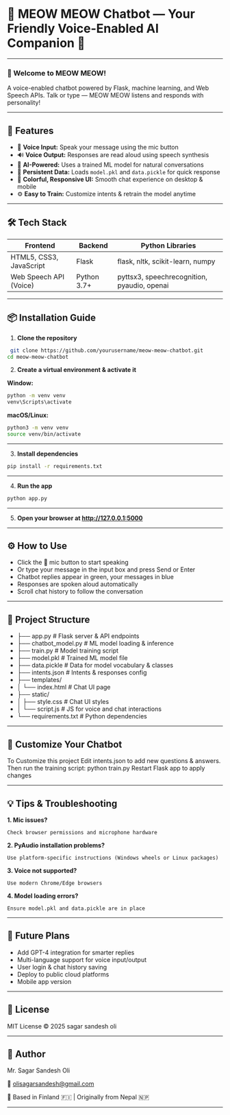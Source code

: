 # 🐾 MEOW MEOW Chatbot — Your Friendly Voice-Enabled AI Companion 🤖

---

### 🎉 Welcome to MEOW MEOW!  
A voice-enabled chatbot powered by Flask, machine learning, and Web Speech APIs. Talk or type — MEOW MEOW listens and responds with personality!

---

## 🚀 Features

- 🎤 **Voice Input:** Speak your message using the mic button  
- 🔊 **Voice Output:** Responses are read aloud using speech synthesis  
- 🤖 **AI-Powered:** Uses a trained ML model for natural conversations  
- 💾 **Persistent Data:** Loads `model.pkl` and `data.pickle` for quick response  
- 🎨 **Colorful, Responsive UI:** Smooth chat experience on desktop & mobile  
- ⚙️ **Easy to Train:** Customize intents & retrain the model anytime

---

## 🛠️ Tech Stack

| Frontend               | Backend          | Python Libraries                             |
|------------------------|------------------|---------------------------------------------|
| HTML5, CSS3, JavaScript| Flask            | flask, nltk, scikit-learn, numpy            |
| Web Speech API (Voice) | Python 3.7+      | pyttsx3, speechrecognition, pyaudio, openai |

---

## 📦 Installation Guide

1. **Clone the repository**  
```bash
 git clone https://github.com/yourusername/meow-meow-chatbot.git
cd meow-meow-chatbot
```    
 2. **Create a virtual environment & activate it**

**Window:**
```bash
python -m venv venv
venv\Scripts\activate
```

**macOS/Linux:**
```bash
python3 -m venv venv
source venv/bin/activate
```

----

 3. **Install dependencies**
```bash
pip install -r requirements.txt
```

----

 4.  **Run the app**
```bash
python app.py
```

----

 5. **Open your browser at http://127.0.0.1:5000**

---- 

 ## ⚙️ How to Use

- Click the 🎤 mic button to start speaking
- Or type your message in the input box and press Send or Enter
- Chatbot replies appear in green, your messages in blue
- Responses are spoken aloud automatically
- Scroll chat history to follow the conversation

----

## 🧩 Project Structure
- ├── app.py                # Flask server & API endpoints
- ├── chatbot_model.py      # ML model loading & inference
- ├── train.py              # Model training script
- ├── model.pkl             # Trained ML model file
- ├── data.pickle           # Data for model vocabulary & classes
- ├── intents.json          # Intents & responses config
- ├── templates/
- │   └── index.html        # Chat UI page
- ├── static/
- │   ├── style.css         # Chat UI styles
- │   └── script.js         # JS for voice and chat interactions
- └── requirements.txt      # Python dependencies

----

## 🎨 Customize Your Chatbot
To Customize this project Edit intents.json to add new questions & answers.
Then run the training script:
   python train.py
Restart Flask app to apply changes

---- 

## 💡 Tips & Troubleshooting
**1. Mic issues?**
     
    Check browser permissions and microphone hardware

**2. PyAudio installation problems?**
     
    Use platform-specific instructions (Windows wheels or Linux packages)

**3. Voice not supported?**
     
    Use modern Chrome/Edge browsers

**4. Model loading errors?**
     
    Ensure model.pkl and data.pickle are in place

----

## 🔮 Future Plans
- Add GPT-4 integration for smarter replies
- Multi-language support for voice input/output
- User login & chat history saving
- Deploy to public cloud platforms
- Mobile app version

----
## 📄 License
MIT License © 2025 sagar sandesh oli

----
## 👤 Author
Mr. Sagar Sandesh Oli

📧 olisagarsandesh@gmail.com

📍 Based in Finland 🇫🇮 | Originally from Nepal 🇳🇵

----
